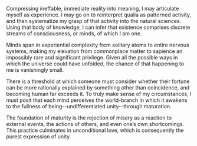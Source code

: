 Compressing ineffable, immediate reality into meaning, I may articulate myself as experience. I may go on to reinterpret qualia as patterned activity, and then systematize my grasp of that activity into the natural sciences. Using that body of knowledge, I can infer that existence comprises discrete streams of consciousness, or minds, of which I am one.

Minds span in experiential complexity from solitary atoms to entire nervous systems, making my elevation from commonplace matter to sapience an impossibly rare and significant privilege. Given all the possible ways in which the universe could have unfolded, the chance of that happening to me is vanishingly small.

There is a threshold at which someone must consider whether their fortune can be more rationally explained by something other than coincidence, and becoming human far exceeds it. To truly make sense of my circumstances, I must posit that each mind perceives the world-branch in which it awakens to the fullness of being--undifferentiated unity--through maturation.

The foundation of maturity is the rejection of misery as a reaction to external events, the actions of others, and even one’s own shortcomings. This practice culminates in unconditional love, which is consequently the purest expression of unity.

